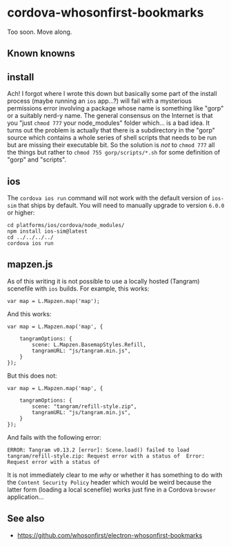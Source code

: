 # cordova-whosonfirst-bookmarks

Too soon. Move along.

## Known knowns

## install

Ach! I forgot where I wrote this down but basically some part of the install process (maybe running an `ios` app...?) will fail with a mysterious permissions error involving a package whose name is something like "gorp" or a suitably nerd-y name. The general consensus on the Internet is that you "just `chmod 777` your node_modules" folder which... is a bad idea. It turns out the problem is actually that there is a subdirectory in the "gorp" source which contains a whole series of shell scripts that needs to be run but are missing their executable bit. So the solution is _not_ to `chmod 777` all the things but rather to `chmod 755 gorp/scripts/*.sh` for some definition of "gorp" and "scripts".

## ios

The `cordova ios run` command will not work with the default version of `ios-sim` that ships by default. You will need to manually upgrade to version `6.0.0` or higher:

```
cd platforms/ios/cordova/node_modules/
npm install ios-sim@latest
cd ../../../../
cordova ios run
```

## mapzen.js

As of this writing it is not possible to use a locally hosted (Tangram) scenefile with `ios` builds. For example, this works:

```
var map = L.Mapzen.map('map');
```

And this works:

```
var map = L.Mapzen.map('map', {
						
	tangramOptions: {
		scene: L.Mapzen.BasemapStyles.Refill,
		tangramURL: "js/tangram.min.js",
	}
});
```

But this does not:

```
var map = L.Mapzen.map('map', {
						
	tangramOptions: {
		scene: "tangram/refill-style.zip",
		tangramURL: "js/tangram.min.js",
	}
});
```

And fails with the following error:

```
ERROR: Tangram v0.13.2 [error]: Scene.load() failed to load tangram/refill-style.zip: Request error with a status of  Error: Request error with a status of
```

It is not immediately clear to me _why_ or whether it has something to do with the `Content Security Policy` header which would be weird because the latter form (loading a local scenefile) works just fine in a Cordova `browser` application...

## See also

* https://github.com/whosonfirst/electron-whosonfirst-bookmarks
